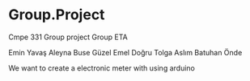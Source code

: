 # Group.Project
Cmpe 331 Group project Group ETA

Emin Yavaş
Aleyna Buse Güzel
Emel Doğru
Tolga Aslım
Batuhan Önde

We want to create a electronic meter with using arduino
